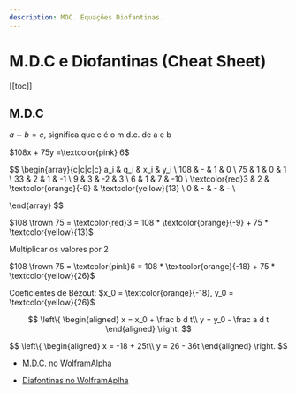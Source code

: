 ```yaml
---
description: MDC. Equações Diofantinas.
---
```


# M.D.C e Diofantinas (Cheat Sheet)

[[toc]]

## M.D.C

$a \frown b = c$, significa que c é o m.d.c. de a e b

$108x + 75y =\textcolor{pink} 6$

$$
\begin{array}{c|c|c|c}
a_i & q_i & x_i & y_i \\
108 & - & 1 & 0 \\
75 & 1 & 0 & 1 \\
33 & 2 & 1 & -1 \\
9 & 3 & -2 & 3 \\
6 & 1 & 7 & -10 \\
\textcolor{red}3 & 2 & \textcolor{orange}{-9} & \textcolor{yellow}{13} \\
0 & - & - & - \\

\end{array}
$$

$108 \frown 75 = \textcolor{red}3 = 108 * \textcolor{orange}{-9} + 75 * \textcolor{yellow}{13}$

Multiplicar os valores por 2

$108 \frown 75 = \textcolor{pink}6 = 108 * \textcolor{orange}{-18} + 75 * \textcolor{yellow}{26}$

Coeficientes de Bézout: $x_0 = \textcolor{orange}{-18}, y_0 = \textcolor{yellow}{26}$

$$
\left\{ \begin{aligned}
  x = x_0 + \frac b d t\\
  y = y_0 - \frac a d t
\end{aligned} \right.
$$

$$
\left\{ \begin{aligned}
  x = -18 + 25t\\
  y = 26 - 36t
\end{aligned} \right.
$$

- [M.D.C. no WolframAlpha](https://www.wolframalpha.com/input/?i=ExtendedGCD%5B108%2C75%5D)

- [Diafontinas no WolframAplha](https://www.wolframalpha.com/input/?i=solve+108x%2B75y+%3D+6+over+the+integers)
